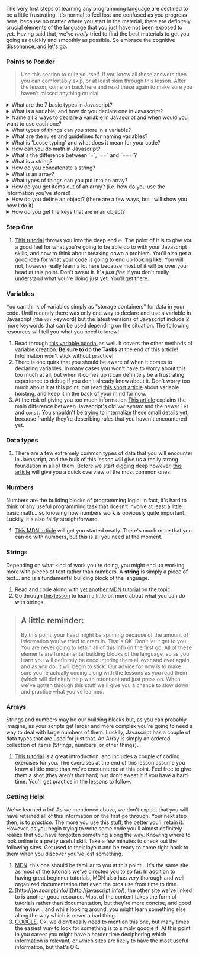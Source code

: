 The very first steps of learning any programming language are destined to be a little frustrating.  It's normal to feel lost and confused as you progress here, because no matter where you start in the material, there are definitely crucial elements of the language that you just have not been exposed to yet.  Having said that, we've _really_ tried to find the best materials to get you going as quickly and smoothly as possible. So embrace the cognitive dissonance, and let's go.

### Points to Ponder

> Use this section to quiz yourself.  If you know all these answers then you can comfortably skip, or at least skim through this lesson.  After the lesson, come on back here and read these again to make sure you haven't missed anything crucial.

<details>
  <summary>What are the 7 basic types in Javascript?</summary>

  * Boolean
  * Null
  * Undefined
  * Number
  * String
  * Symbol
  * Object
</details>

<details>
  <summary>What is a variable, and how do you declare one in Javascript?</summary>

  * A variable is a "storage container" for data.  
  * You can declare a variable in Javascript by using the `=` (single equals) sign:
    * `let message = "Hello"`
</details>

<details>
  <summary>
    Name all 3 ways to declare a variable in Javascript and when would you want to use each one?
  </summary>

  * `let` - Used to declare most variables.
  * `const` - Used to declare an unchaning (constant) variable.
  * `var` - Has genereally been replaced by the other two.  Common to see in older code.
</details>

<details>
  <summary>What types of things can you store in a variable?</summary>

  * You can store any of the 7 basic types in a variable
</details>

<details>
  <summary>What are the rules and guidelines for naming variables?</summary>

  * Variable names must contain only letters, digits, `$` and `_`
  * Stay away from generic variable names like `a`, `b`, or `x`
  * Use `camelCase` to name variables with multiple words
    * `let myVeryLongVariableName = 2`
  * Use `ALL_CAPS` and underscores to name constants
    * `const MY_BIRTH_YEAR = 1994`
</details>

<details>
  <summary>What is 'Loose typing' and what does it mean for your code?</summary>

  * Loose typing allows you to declare variables as you need them.
  * You may assign multiple types to the same variable
    * `let foo = 13;  // foo is a Number`
    * `foo = 'bar';   // foo is now a String`
    * `foo = true;    // foo is now a Boolean`
</details>

<details>
  <summary>How can you do math in Javascript?</summary>

  * Math can be done in Javascript by using operators, the basics being:
    * Addition: `6 + 9` equals `15`
    * Subtraction: `20 - 5` equals `15`
    * Multiplication: `3 * 4` equals `12`
    * Division: `24 / 5` equals `4.8`
    * Modulo: `24 % 5` equals `4`
</details>

<details>
  <summary>What's the difference between `=`, `==` and `===`?</summary>

  * Single Equality `=` is an Assignment Operator. It assigns values to variables
  * Double Equality `==` loosly checks for equality
    * `3 == '3' // true`
  * Triple Equality `===` strictly checks for equality
    * `3 === '3' // false`
</details>

<details>
  <summary>What is a string?</summary>

  * A string is a sequence of characters used to represent text
</details>

<details>
  <summary>How do you concatenate a string?</summary>

  * To concatenate a string, you "add" the strings together
    * `"The Od" + "in Project"  // "The Odin Project"`
</details>

<details>
  <summary>What is an array?</summary>

  * An array is an indexed collection of objects
</details>

<details>
  <summary>What types of things can you put into an array?</summary>

  * Any variable or basic type (Boolean, String, Number, etc.) can be stored in an array 
</details>

<details>
  <summary>
    How do you get items out of an array? (i.e. how do you use the information you've stored)
  </summary>

  * You may access arrays through their elements:
    * `let arr = [1, "b", true, null]`
    * `arr[0]  // 1`
    * `arr[2]  // true`
</details>

<details>
  <summary>
    How do you define an object? (there are a few ways, but I will show you how I do it)
  </summary>

  `var customObject = {
    a: 'one',
    b: 'two',
    c: 'three
  };`
  
  There are also two more ways I use (the second one I will show you is tricky because the syntax is similar to an array)
  
  `var x = {};`
  `x.a = 'one'`
  `x['b'] = 'two'`
  `x.c = 'three'`
  
  x would end up the exact same as customObject in the above example
</details>


<details>
  <summary>
    How do you get the keys that are in an object?
  </summary>

  You can use `Object.keys` to do the heavy lifting for you:
   `var x = {a: 'one', b: 'two', c: 'three'};`
   `var keysArray = Object.keys(x);`
   `console.log(keysArray)`
</details>


### Step One

1. [This tutorial](https://developer.mozilla.org/en-US/docs/Learn/JavaScript/First_steps/A_first_splash) throws you into the deep end 🔥. The point of it is to give you a good feel for what you're going to be able do to with your Javascript skills, and how to think about breaking down a problem.  You'll also get a good idea for what your code is going to end up looking like. You will not, however really learn a lot here because most of it will be over your head at this point.  Don't sweat it.  It's _just fine_ if you don't really understand what you're doing just yet.  You'll get there.

### Variables
You can think of variables simply as "storage containers" for data in your code.  Until recently there was only one way to declare and use a variable in Javascript (the `var` keyword) but the latest versions of Javascript include 2 more keywords that can be used depending on the situation. The following resources will tell you what you need to know!

1. Read through [this variable tutorial](http://javascript.info/variables) as well. It covers the other methods of variable creation.  __Be sure to do the Tasks__ at the end of this article!  Information won't stick without practice!
2. There is one quirk that you should be aware of when it comes to declaring variables.  In many cases you won't have to worry about this too much at all, but when it comes up it can definitely be a frustrating experience to debug if you don't already know about it.  Don't worry too much about it at this point, but read [this short article](https://developer.mozilla.org/en-US/docs/Web/JavaScript/Reference/Statements/var#var_hoisting) about variable hoisting, and keep it in the back of your mind for now.
3. At the risk of giving you too much information [This article](http://wesbos.com/javascript-scoping/) explains the main difference between Javascript's old `var` syntax and the newer `let` and `const`.  You shouldn't be trying to internalize these small details yet, because frankly they're describing rules that you haven't encountered yet.

### Data types

1. There are a few extremely common types of data that you will encounter in Javascript, and the bulk of this lesson will give us a really strong foundation in all of them.  Before we start digging deep however, [this article](http://javascript.info/types) will give you a quick overview of the most common ones.

### Numbers
Numbers are the building blocks of programming logic!  In fact, it's hard to think of any useful programming task that doesn't involve at least a little basic math... so knowing how numbers work is obviously quite important.  Luckily, it's also fairly straightforward.

1. [This MDN article](https://developer.mozilla.org/en-US/docs/Learn/JavaScript/First_steps/Math) will get you started neatly. There's much more that you can do with numbers, but this is all you need at the moment.

### Strings
Depending on what kind of work you're doing, you might end up working more with pieces of text rather than numbers. A __string__ is simply a piece of text... and is a fundamental building block of the language.

1. Read and code along with [yet another MDN tutorial](https://developer.mozilla.org/en-US/docs/Learn/JavaScript/First_steps/Strings) on the topic. 
2. Go through [this lesson](https://developer.mozilla.org/en-US/docs/Learn/JavaScript/First_steps/Useful_string_methods) to learn a little bit more about what you can do with strings.

> ## A little reminder: 
> By this point, your head might be spinning because of the amount of information you've tried to cram in. That's OK! Don't let it get to you. You are never going to retain all of this info on the first go.  All of these elements are fundamental building blocks of the language, so as you learn you will definitely be encountering them all over and over again, and as you do, it will begin to stick. Our advice for now is to make sure you're actually coding along with the lessons as you read them (which will definitely help with retention) and just press on.  When we've gotten through this stuff we'll give you a chance to slow down and practice what you've learned.

### Arrays
Strings and numbers may be our building blocks but, as you can probably imagine, as your scripts get larger and more complex you're going to need a way to deal with large numbers of them.  Luckily, Javascript has a couple of data types that are used for just that.  An Array is simply an ordered collection of items (Strings, numbers, or other things).

1. [This tutorial](https://developer.mozilla.org/en-US/docs/Learn/JavaScript/First_steps/Arrays) is a great introduction, and includes a couple of coding exercises for you. The exercises at the end of this lesson assume you know a little more than we've encountered at this point.  Feel free to give them a shot (they aren't *that* hard) but don't sweat it if you have a hard time.  You'll get practice in the lessons to follow.

### Getting Help!
We've learned a lot!  As we mentioned above, we don't expect that you will have retained all of this information on the first go through.  Your next step then, is to _practice_.  The more you use this stuff, the better you'll retain it.  However, as you begin trying to write some code you'll almost definitely realize that you have forgotten something along the way.  Knowing where to look online is a pretty useful skill.  Take a few minutes to check out the following sites.  Get used to their layout and be ready to come right back to them when you discover you've lost something.

1. [MDN](https://developer.mozilla.org/en-US/): this one should be familiar to you at this point...  it's the same site as most of the tutorials we've directed you to so far.  In addition to having great beginner tutorials, MDN also has very thorough and well organized documentation that even the pros use from time to time.
2. [http://javascript.info/](http://javascript.info/), the other site we've linked to is another good resource.  Most of the content takes the form of tutorials rather than documentation, but they're more concise, and good for review... and while looking around, you might learn something else along the way which is never a bad thing.
3. [GOOGLE](http://lmgtfy.com/?q=GOOGLE). Ok, we didn't really need to mention this one, but many times the easiest way to look for something is to simply google it.  At this point in you career you might have a harder time deciphering which information is relevant, or which sites are likely to have the most useful information, but that's OK.  

